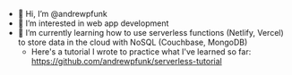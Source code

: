 - 👋 Hi, I’m @andrewpfunk
- 👀 I’m interested in web app development
- 🌱 I’m currently learning how to use serverless functions (Netlify, Vercel) to store data in the cloud with NoSQL (Couchbase, MongoDB)
  - Here's a tutorial I wrote to practice what I've learned so far: https://github.com/andrewpfunk/serverless-tutorial

<!---
andrewpfunk/andrewpfunk is a ✨ special ✨ repository because its `README.md` (this file) appears on your GitHub profile.
You can click the Preview link to take a look at your changes.
--->
